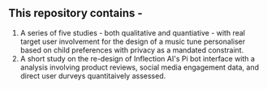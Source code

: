 ## This repository contains - 

1. A series of five studies - both qualitative and quantiative - with real target user involvement for the design of a music tune personaliser based on child preferences with privacy as a mandated constraint.
2. A short study on the re-design of Inflection AI's Pi bot interface with a analysis involving product reviews, social media engagement data, and direct user durveys quantitaively assessed. 
